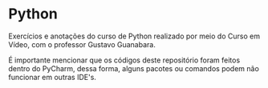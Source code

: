 # Python
 Exercícios e anotações do curso de Python realizado por meio do Curso em Vídeo, com o professor Gustavo Guanabara.
 
 É importante mencionar que os códigos deste repositório foram feitos dentro do PyCharm, dessa forma, alguns pacotes ou comandos podem não funcionar em outras IDE's.
